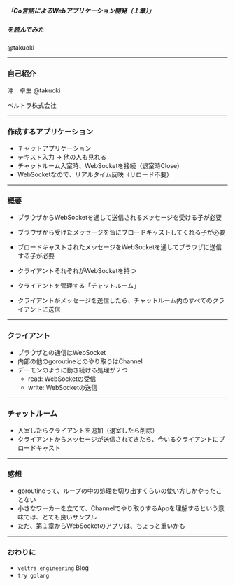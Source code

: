 ##### 「Go言語によるWebアプリケーション開発（１章）」
##### を読んでみた

@takuoki

---

### 自己紹介

沖　卓生
@takuoki

ベルトラ株式会社

---

### 作成するアプリケーション

* チャットアプリケーション
* テキスト入力 → 他の人も見れる
* チャットルーム入室時、WebSocketを接続（退室時Close）
* WebSocketなので、リアルタイム反映（リロード不要）

---

### 概要

* ブラウザからWebSocketを通して送信されるメッセージを受ける子が必要
* ブラウザから受けたメッセージを皆にブロードキャストしてくれる子が必要
* ブロードキャストされたメッセージをWebSocketを通してブラウザに送信する子が必要

* クライアントそれぞれがWebSocketを持つ
* クライアントを管理する「チャットルーム」
* クライアントがメッセージを送信したら、チャットルーム内のすべてのクライアントに送信

---

### クライアント

* ブラウザとの通信はWebSocket
* 内部の他のgoroutineとのやり取りはChannel
* デーモンのように動き続ける処理が２つ
  * read: WebSocketの受信
  * write: WebSocketの送信

---

### チャットルーム

* 入室したらクライアントを追加（退室したら削除）
* クライアントからメッセージが送信されてきたら、今いるクライアントにブロードキャスト

---

### 感想

* goroutineって、ループの中の処理を切り出すくらいの使い方しかやったことない
* 小さなワーカーを立てて、Channelでやり取りするAppを理解するという意味では、とても良いサンプル
* ただ、第１章からWebSocketのアプリは、ちょっと重いかも

---

### おわりに

* `veltra engineering` Blog
* `try golang`
